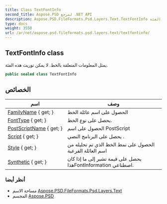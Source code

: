 ```yaml
---
title: Class TextFontInfo
second_title: Aspose.PSD لمرجع .NET API
description: Aspose.PSD.FileFormats.Psd.Layers.Text.TextFontInfo فصل. يمثل المعلومات المتعلقة بالخط. لا يمكن توريث هذه الفئة.
type: docs
weight: 3550
url: /ar/net/aspose.psd.fileformats.psd.layers.text/textfontinfo/
---
```

## TextFontInfo class

يمثل المعلومات المتعلقة بالخط. لا يمكن توريث هذه الفئة.

```csharp
public sealed class TextFontInfo
```

## الخصائص

| اسم | وصف |
| --- | --- |
| [FamilyName](../../aspose.psd.fileformats.psd.layers.text/textfontinfo/familyname/) { get; } | الحصول على اسم عائلة الخط |
| [FontType](../../aspose.psd.fileformats.psd.layers.text/textfontinfo/fonttype/) { get; } | يحصل على نوع الخط. |
| [PostScriptName](../../aspose.psd.fileformats.psd.layers.text/textfontinfo/postscriptname/) { get; } | الحصول على اسم PostScript |
| [Script](../../aspose.psd.fileformats.psd.layers.text/textfontinfo/script/) { get; } | يحصل على البرنامج النصي . |
| [Style](../../aspose.psd.fileformats.psd.layers.text/textfontinfo/style/) { get; } | الحصول على نمط الخط الذي تم تحليله من اسم العائلة الفرعية |
| [Synthetic](../../aspose.psd.fileformats.psd.layers.text/textfontinfo/synthetic/) { get; } | يحصل على قيمة تشير إلى ما إذا كان هذاFontInformation اصطناعي. |

### أنظر أيضا

* مساحة الاسم [Aspose.PSD.FileFormats.Psd.Layers.Text](../../aspose.psd.fileformats.psd.layers.text/)
* المجسم [Aspose.PSD](../../)



